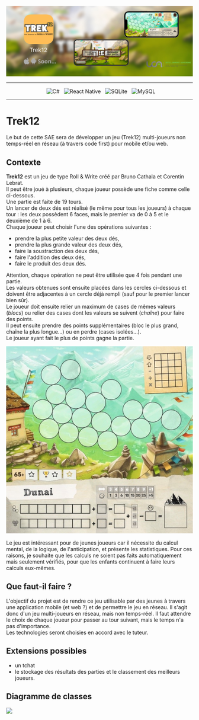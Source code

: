 ![Trek12_Present](Source/images/Trek12_present.jpg)

<div align = center>

---
&nbsp; ![C#](https://img.shields.io/badge/c%23-%23239120.svg?style=for-the-badge&logo=c-sharp&logoColor=white)
&nbsp; ![React Native](https://img.shields.io/badge/react_native-%2320232a.svg?style=for-the-badge&logo=react&logoColor=%2361DAFB)
&nbsp; ![SQLite](https://img.shields.io/badge/sqlite-%2307405e.svg?style=for-the-badge&logo=sqlite&logoColor=white)
&nbsp; ![MySQL](https://img.shields.io/badge/mysql-%2300f.svg?style=for-the-badge&logo=mysql&logoColor=white)

---

</div>


# Trek12

Le but de cette SAE sera de développer un jeu (Trek12) multi-joueurs non temps-réel en réseau (à travers code first) pour mobile et/ou web.

## Contexte

**Trek12** est un jeu de type Roll & Write créé par Bruno Cathala et Corentin Lebrat.  
Il peut être joué à plusieurs, chaque joueur possède une fiche comme celle ci-dessous.  
Une partie est faite de 19 tours.  
Un lancer de deux dés est réalisé (le même pour tous les joueurs) à chaque tour : les deux possèdent 6 faces, mais le premier va de 0 à 5 et le deuxième de 1 à 6.  
Chaque joueur peut choisir l'une des opérations suivantes :
- prendre la plus petite valeur des deux dés,
- prendre la plus grande valeur des deux dés,  
- faire la soustraction des deux dés,
- faire l'addition des deux dés,
- faire le produit des deux dés.  
  
Attention, chaque opération ne peut être utilisée que 4 fois pendant une partie.  
Les valeurs obtenues sont ensuite placées dans les cercles ci-dessous et doivent être adjacentes à un cercle déjà rempli (sauf pour le premier lancer bien sûr).  
Le joueur doit ensuite relier un maximum de cases de mêmes valeurs (*blocs*) ou relier des cases dont les valeurs se suivent (*chaîne*) pour faire des points.  
Il peut ensuite prendre des points supplémentaires (bloc le plus grand, chaîne la plus longue...) ou en perdre (cases isolées...).  
Le joueur ayant fait le plus de points gagne la partie.  

![Trek 12](Source/images/trek12-lelabodesjeux-rollandwrite-lumberjackstudios-3.jpg)

Le jeu est intéressant pour de jeunes joueurs car il nécessite du calcul mental, de la logique, de l'anticipation, et présente les statistiques. Pour ces raisons, je souhaite que les calculs ne soient pas faits automatiquement mais seulement vérifiés, pour que les enfants continuent à faire leurs calculs eux-mêmes.  

## Que faut-il faire ?

L'objectif du projet est de rendre ce jeu utilisable par des jeunes à travers une application mobile (et web ?) et de permettre le jeu en réseau. Il s'agit donc d'un jeu multi-joueurs en réseau, mais non temps-réel. Il faut attendre le choix de chaque joueur pour passer au tour suivant, mais le temps n'a pas d'importance.  
Les technologies seront choisies en accord avec le tuteur.  

## Extensions possibles
- un tchat
- le stockage des résultats des parties et le classement des meilleurs joueurs.

## Diagramme de classes

[![](https://mermaid.ink/img/pako:eNqFVs1u4zYQfhVCFzuw3WJ7FIwArbfoBm3sBZLutql7GFPjhF2K1JJUEG-ad-mxeQ6_WGco2ZK4TqODKM18_Oaf0mMmbYFZnkkN3r9VcOugXBtBV5SI9xp26MRjI-NrdlHkQpnQkyyhxFxcBafMbSN-Wps-y08EOMF0Ja3DlOw9GtBBoU8Uk0qDxA-gaxxL1DoXC7pPxT1LIvYsFxtrNYI5WE_dcKoYOqC-pPYnUBRM3LPR5z3CHJb2Hl9BJvYZMrD_Wxr876ngwzG6FxmvdxX2SOdzNHWJDoKy5vy8U_y6_Hm5-rjsBIt331_0Xm9Wyx-7tx9W1-9OmlxVLfclGLgdVnQ-h40PDmToG54dt7xVMuSihGo-P8qmHNwAvgAta30au62NPIDTXPBdyccXin8VIPhB9hd3oEzaZrMba77qvdklPER0Wo6Dkjed1C03se-LF8di4FEzI74Nu3mb9qZnkKaPyhh0eTuiPQVlrnHmTfRGnFJ9l7a9s5pTjuOzVGPwIVzXzoxJPG3n7N6qLiRe0rAu6Vh5vTMmyqigQNMYjo-s_1fcU9QnSQYUveNnNjtvjoFcTHhtASxh1SKO8oQX_8efjTJO7UHJw0aAQEuj7fHGDiMlr8oH9blG34CMDSi21jUVX2e_oCiovamjDSiHYtQWfiTQB1GbgXZNHJ9rJeqgtPK0E72oWHE4nb_t4mNsZWvHN0qEExuFRmiCUvqsVITIupxEr5uN5HbrQ6LuuFPIMaivToQY4Bt6GATp0QWx_0f4YOUnUmokinLTBFiMbLV_bmi8oNgCmMBua-s8hY8M9yitKSIR7-lzAY2MUft_HedHyHiCkFzeAe9ldMc_5Z16BKqI4K01sjELxppdSUUj-LgTV44-STRHBdYP4oIeKKVogts_o8DoCQEKRlDleD6-EaumDA5UaEOAv2wdODdcIV17hTVJS7tDstB3mYvVywXjyd4WlGcLqqz0_rkk8_ymR2QO3ZY-jMQR86i2W9qLMXmHlPh-0XsNmxau7fdm1Ajx90uQtjuOk_56Q5z4BoyHn4CzmJr08B8nZ__ZIZT0QIjedv6sTTbN6CtYUpXp9yYeF-ss3GGJ6yynxwLcJ-Z6IhzUwV7tjMzy4GqcZnVVQMD2byjLt6A9SbFQwbrL9n-Jl2lWgbmx9oB5-g8RLf6l?type=png)](https://mermaid.live/edit#pako:eNqFVs1u4zYQfhVCFzuw3WJ7FIwArbfoBm3sBZLutql7GFPjhF2K1JJUEG-ad-mxeQ6_WGco2ZK4TqODKM18_Oaf0mMmbYFZnkkN3r9VcOugXBtBV5SI9xp26MRjI-NrdlHkQpnQkyyhxFxcBafMbSN-Wps-y08EOMF0Ja3DlOw9GtBBoU8Uk0qDxA-gaxxL1DoXC7pPxT1LIvYsFxtrNYI5WE_dcKoYOqC-pPYnUBRM3LPR5z3CHJb2Hl9BJvYZMrD_Wxr876ngwzG6FxmvdxX2SOdzNHWJDoKy5vy8U_y6_Hm5-rjsBIt331_0Xm9Wyx-7tx9W1-9OmlxVLfclGLgdVnQ-h40PDmToG54dt7xVMuSihGo-P8qmHNwAvgAta30au62NPIDTXPBdyccXin8VIPhB9hd3oEzaZrMba77qvdklPER0Wo6Dkjed1C03se-LF8di4FEzI74Nu3mb9qZnkKaPyhh0eTuiPQVlrnHmTfRGnFJ9l7a9s5pTjuOzVGPwIVzXzoxJPG3n7N6qLiRe0rAu6Vh5vTMmyqigQNMYjo-s_1fcU9QnSQYUveNnNjtvjoFcTHhtASxh1SKO8oQX_8efjTJO7UHJw0aAQEuj7fHGDiMlr8oH9blG34CMDSi21jUVX2e_oCiovamjDSiHYtQWfiTQB1GbgXZNHJ9rJeqgtPK0E72oWHE4nb_t4mNsZWvHN0qEExuFRmiCUvqsVITIupxEr5uN5HbrQ6LuuFPIMaivToQY4Bt6GATp0QWx_0f4YOUnUmokinLTBFiMbLV_bmi8oNgCmMBua-s8hY8M9yitKSIR7-lzAY2MUft_HedHyHiCkFzeAe9ldMc_5Z16BKqI4K01sjELxppdSUUj-LgTV44-STRHBdYP4oIeKKVogts_o8DoCQEKRlDleD6-EaumDA5UaEOAv2wdODdcIV17hTVJS7tDstB3mYvVywXjyd4WlGcLqqz0_rkk8_ymR2QO3ZY-jMQR86i2W9qLMXmHlPh-0XsNmxau7fdm1Ajx90uQtjuOk_56Q5z4BoyHn4CzmJr08B8nZ__ZIZT0QIjedv6sTTbN6CtYUpXp9yYeF-ss3GGJ6yynxwLcJ-Z6IhzUwV7tjMzy4GqcZnVVQMD2byjLt6A9SbFQwbrL9n-Jl2lWgbmx9oB5-g8RLf6l)